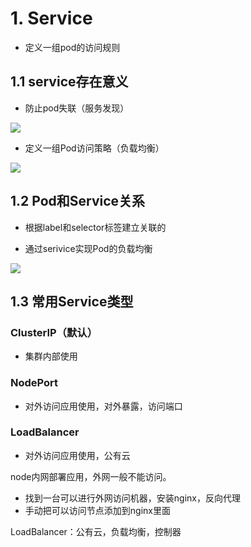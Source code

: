 # 1. Service

- 定义一组pod的访问规则



## 1.1 service存在意义

- 防止pod失联（服务发现）

![](..\img\pod.png)



- 定义一组Pod访问策略（负载均衡）

![](..\img\service.png)

## 1.2 Pod和Service关系

- 根据label和selector标签建立关联的

- 通过serivice实现Pod的负载均衡

![](..\img\podservice.png)

## 1.3 常用Service类型

### ClusterIP（默认）

- 集群内部使用

### NodePort

- 对外访问应用使用，对外暴露，访问端口

### LoadBalancer

- 对外访问应用使用，公有云



node内网部署应用，外网一般不能访问。

- 找到一台可以进行外网访问机器，安装nginx，反向代理
- 手动把可以访问节点添加到nginx里面



LoadBalancer：公有云，负载均衡，控制器